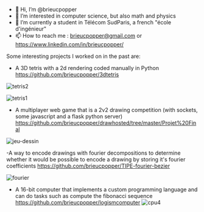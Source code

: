 - 👋 Hi, I’m @brieucpopper
- 👀 I’m interested in computer science, but also math and physics
- 🌱 I’m currently a student in Télécom SudParis, a french "école d'ingénieur"
- 📫 How to reach me : brieucpopper@gmail.com or https://www.linkedin.com/in/brieucpopper/


Some interesting projects I worked on in the past are:
  - A 3D tetris with a 2d rendering coded manually in Python https://github.com/brieucpopper/3dtetris

![tetris2](https://user-images.githubusercontent.com/102361078/214140255-57212023-0a0f-410e-9eb4-4814cc3bce76.png)

![tetris1](https://user-images.githubusercontent.com/102361078/214140336-47a42105-4592-4d2a-98ad-420d594fdf29.png)


  - A multiplayer web game that is a 2v2 drawing competition (with sockets, some javascript and a flask python server) https://github.com/brieucpopper/drawhosted/tree/master/Projet%20Final

![jeu-dessin](https://user-images.githubusercontent.com/102361078/214140378-f29a3ebf-3264-4204-9a20-d3d0d9ec073d.png)



  -A way to encode drawings with fourier decompositions to determine whether it would be possible to encode a drawing by storing it's fourier coefficients https://github.com/brieucpopper/TIPE-fourier-bezier
  
  
  ![fourier](https://user-images.githubusercontent.com/102361078/214140415-aa0524a5-a7a8-4960-b5b6-590e699cbf32.png)

  
  - A 16-bit computer that implements a custom programming language and can do tasks such as compute the fibonacci sequence https://github.com/brieucpopper/logismcomputer
  ![cpu4](https://user-images.githubusercontent.com/102361078/214140485-971c0d4d-6680-45e6-adb2-b3dfe9ee7d1b.png)

